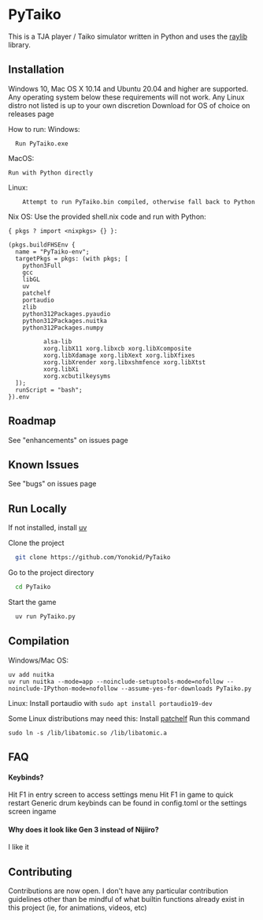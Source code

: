 # PyTaiko

This is a TJA player / Taiko simulator written in Python and uses the [raylib](https://www.raylib.com/) library.


## Installation

Windows 10, Mac OS X 10.14 and Ubuntu 20.04 and higher are supported.
Any operating system below these requirements will not work.
Any Linux distro not listed is up to your own discretion
Download for OS of choice on releases page

How to run:
Windows:
```
  Run PyTaiko.exe
```
MacOS:
```
Run with Python directly
```
Linux:
```
    Attempt to run PyTaiko.bin compiled, otherwise fall back to Python
```
Nix OS:
Use the provided shell.nix code and run with Python:
```
{ pkgs ? import <nixpkgs> {} }:

(pkgs.buildFHSEnv {
  name = "PyTaiko-env";
  targetPkgs = pkgs: (with pkgs; [
    python3Full
    gcc
    libGL
    uv
    patchelf
    portaudio
    zlib
    python312Packages.pyaudio
    python312Packages.nuitka
    python312Packages.numpy

          alsa-lib
          xorg.libX11 xorg.libxcb xorg.libXcomposite
          xorg.libXdamage xorg.libXext xorg.libXfixes
          xorg.libXrender xorg.libxshmfence xorg.libXtst
          xorg.libXi
          xorg.xcbutilkeysyms
  ]);
  runScript = "bash";
}).env
```

## Roadmap

See "enhancements" on issues page


## Known Issues

See "bugs" on issues page


## Run Locally

If not installed, install [uv](https://docs.astral.sh/uv/)

Clone the project

```bash
  git clone https://github.com/Yonokid/PyTaiko
```

Go to the project directory

```bash
  cd PyTaiko
````

Start the game

```bash
  uv run PyTaiko.py
```

## Compilation
Windows/Mac OS:
```
uv add nuitka
uv run nuitka --mode=app --noinclude-setuptools-mode=nofollow --noinclude-IPython-mode=nofollow --assume-yes-for-downloads PyTaiko.py
```
Linux:
Install portaudio with `sudo apt install portaudio19-dev`

Some Linux distributions may need this:
Install [patchelf](https://github.com/NixOS/patchelf)
Run this command
```
sudo ln -s /lib/libatomic.so /lib/libatomic.a
```

## FAQ

#### Keybinds?

Hit F1 in entry screen to access settings menu
Hit F1 in game to quick restart
Generic drum keybinds can be found in config.toml or the settings screen ingame

#### Why does it look like Gen 3 instead of Nijiiro?

I like it


## Contributing

Contributions are now open. I don't have any particular contribution guidelines other than be mindful of what builtin functions already exist in this project (ie, for animations, videos, etc)
